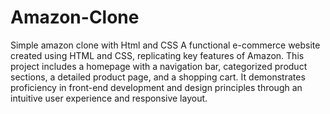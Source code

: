 # Amazon-Clone
Simple amazon clone with Html and CSS
A functional e-commerce website created using HTML and CSS, replicating key features of Amazon. This project includes a homepage with a navigation bar, categorized product sections, a detailed product page, and a shopping cart. It demonstrates proficiency in front-end development and design principles through an intuitive user experience and responsive layout.
